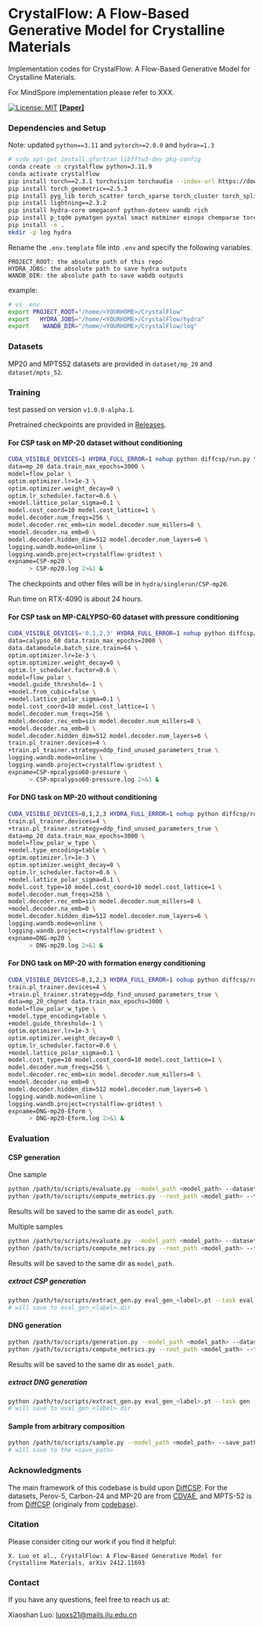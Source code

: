 # CrystalFlow: A Flow-Based Generative Model for Crystalline Materials

Implementation codes for CrystalFlow: A Flow-Based Generative Model for Crystalline Materials.

For MindSpore implementation please refer to XXX.

[![License: MIT](https://img.shields.io/badge/License-MIT-yellow.svg)](https://github.com/ixsluo/CrystalFlow/blob/main/LICENSE)   [**[Paper]**](https://arxiv.org/abs/2412.11693)

### Dependencies and Setup

Note: updated `python==3.11` and `pytorch>=2.0.0` and `hydra>=1.3`

```bash
# sudo apt-get install gfortran libfftw3-dev pkg-config
conda create -n crystalflow python=3.11.9
conda activate crystalflow
pip install torch==2.3.1 torchvision torchaudio --index-url https://download.pytorch.org/whl/cu121
pip install torch_geometric==2.5.3
pip install pyg_lib torch_scatter torch_sparse torch_cluster torch_spline_conv -f https://data.pyg.org/whl/torch-2.3.0+cu121.html
pip install lightning==2.3.2
pip install hydra-core omegaconf python-dotenv wandb rich
pip install p_tqdm pymatgen pyxtal smact matminer einops chemparse torchdyn
pip install -e .
mkdir -p log hydra
```

Rename the `.env.template` file into `.env` and specify the following variables.

```
PROJECT_ROOT: the absolute path of this repo
HYDRA_JOBS: the absolute path to save hydra outputs
WANDB_DIR: the absolute path to save wabdb outputs
```

example:
```bash
# vi .env
export PROJECT_ROOT="/home/<YOURHOME>/CrystalFlow"
export   HYDRA_JOBS="/home/<YOURHOME>/CrystalFlow/hydra"
export    WANDB_DIR="/home/<YOURHOME>/CrystalFlow/log"
```

### Datasets

MP20 and MPTS52 datasets are provided in `dataset/mp_20` and `dataset/mpts_52`.

### Training

test passed on version `v1.0.0-alpha.1`.

Pretrained checkpoints are provided in [Releases](https://github.com/ixsluo/CrystalFlow/releases).

#### For CSP task on MP-20 dataset without conditioning

```bash
CUDA_VISIBLE_DEVICES=1 HYDRA_FULL_ERROR=1 nohup python diffcsp/run.py \
data=mp_20 data.train_max_epochs=3000 \
model=flow_polar \
optim.optimizer.lr=1e-3 \
optim.optimizer.weight_decay=0 \
optim.lr_scheduler.factor=0.6 \
+model.lattice_polar_sigma=0.1 \
model.cost_coord=10 model.cost_lattice=1 \
model.decoder.num_freqs=256 \
model.decoder.rec_emb=sin model.decoder.num_millers=8 \
+model.decoder.na_emb=0 \
model.decoder.hidden_dim=512 model.decoder.num_layers=6 \
logging.wandb.mode=online \
logging.wandb.project=crystalflow-gridtest \
expname=CSP-mp20 \
      > CSP-mp20.log 2>&1 &
```

The checkpoints and other files will be in `hydra/singlerun/CSP-mp20`.

Run time on RTX-4090 is about 24 hours.

#### For CSP task on MP-CALYPSO-60 dataset with pressure conditioning

```bash
CUDA_VISIBLE_DEVICES='0,1,2,3' HYDRA_FULL_ERROR=1 nohup python diffcsp/run.py \
data=calypso_60 data.train_max_epochs=2000 \
data.datamodule.batch_size.train=64 \
optim.optimizer.lr=1e-3 \
optim.optimizer.weight_decay=0 \
optim.lr_scheduler.factor=0.6 \
model=flow_polar \
+model.guide_threshold=-1 \
+model.from_cubic=false \
+model.lattice_polar_sigma=0.1 \
model.cost_coord=10 model.cost_lattice=1 \
model.decoder.num_freqs=256 \
model.decoder.rec_emb=sin model.decoder.num_millers=8 \
+model.decoder.na_emb=0 \
model.decoder.hidden_dim=512 model.decoder.num_layers=6 \
train.pl_trainer.devices=4 \
+train.pl_trainer.strategy=ddp_find_unused_parameters_true \
logging.wandb.mode=online \
logging.wandb.project=crystalflow-gridtest \
expname=CSP-mpcalypso60-pressure \
      > CSP-mpcalypso60-pressure.log 2>&1 &
```

#### For DNG task on MP-20 without conditioning

```bash
CUDA_VISIBLE_DEVICES=0,1,2,3 HYDRA_FULL_ERROR=1 nohup python diffcsp/run.py \
train.pl_trainer.devices=4 \
+train.pl_trainer.strategy=ddp_find_unused_parameters_true \
data=mp_20 data.train_max_epochs=3000 \
model=flow_polar_w_type \
+model.type_encoding=table \
optim.optimizer.lr=1e-3 \
optim.optimizer.weight_decay=0 \
optim.lr_scheduler.factor=0.6 \
+model.lattice_polar_sigma=0.1 \
model.cost_type=10 model.cost_coord=10 model.cost_lattice=1 \
model.decoder.num_freqs=256 \
model.decoder.rec_emb=sin model.decoder.num_millers=8 \
+model.decoder.na_emb=0 \
model.decoder.hidden_dim=512 model.decoder.num_layers=6 \
logging.wandb.mode=online \
logging.wandb.project=crystalflow-gridtest \
expname=DNG-mp20 \
      > DNG-mp20.log 2>&1 &
```

#### For DNG task on MP-20 with formation energy conditioning

```bash
CUDA_VISIBLE_DEVICES=0,1,2,3 HYDRA_FULL_ERROR=1 nohup python diffcsp/run.py \
train.pl_trainer.devices=4 \
+train.pl_trainer.strategy=ddp_find_unused_parameters_true \
data=mp_20_chgnet data.train_max_epochs=3000 \
model=flow_polar_w_type \
+model.type_encoding=table \
+model.guide_threshold=-1 \
optim.optimizer.lr=1e-3 \
optim.optimizer.weight_decay=0 \
optim.lr_scheduler.factor=0.6 \
+model.lattice_polar_sigma=0.1 \
model.cost_type=10 model.cost_coord=10 model.cost_lattice=1 \
model.decoder.num_freqs=256 \
model.decoder.rec_emb=sin model.decoder.num_millers=8 \
+model.decoder.na_emb=0 \
model.decoder.hidden_dim=512 model.decoder.num_layers=6 \
logging.wandb.mode=online \
logging.wandb.project=crystalflow-gridtest \
expname=DNG-mp20-Eform \
      > DNG-mp20-Eform.log 2>&1 &
```


### Evaluation

#### CSP generation

One sample

```bash
python /path/to/scripts/evaluate.py --model_path <model_path> --dataset <dataset> --label <label>
python /path/to/scripts/compute_metrics.py --root_path <model_path> --tasks csp --gt_file data/<dataset>/test.csv --label <previous-label>
```

Results will be saved to the same dir as `model_path`.

Multiple samples

```bash
python /path/to/scripts/evaluate.py --model_path <model_path> --dataset <dataset> --num_evals 20 --label <label>
python /path/to/scripts/compute_metrics.py --root_path <model_path> --tasks csp --gt_file data/<dataset>/test.csv --multi_eval --label <previous-label>
```

Results will be saved to the same dir as `model_path`.

##### extract CSP generation

```bash
python /path/to/scripts/extract_gen.py eval_gen_<label>.pt --task eval
# will save to eval_gen_<label>.dir
```

#### DNG generation

```bash
python /path/to/scripts/generation.py --model_path <model_path> --dataset <dataset> --label <label>
python /path/to/scripts/compute_metrics.py --root_path <model_path> --tasks gen --gt_file data/<dataset>/test.csv --label <previous-label>
```

Results will be saved to the same dir as `model_path`.

##### extract DNG generation

```bash
python /path/to/scripts/extract_gen.py eval_gen_<label>.pt --task gen
# will save to eval_gen_<label>.dir
```


#### Sample from arbitrary composition

```bash
python /path/to/scripts/sample.py --model_path <model_path> --save_path <save_path> --formula <formula> --num_evals <num_evals>
# will save to the <save_path>
```

### Acknowledgments

The main framework of this codebase is build upon [DiffCSP](https://github.com/txie-93/cdvae). For the datasets, Perov-5, Carbon-24 and MP-20 are from [CDVAE](https://github.com/txie-93/cdvae), and MPTS-52 is from [DiffCSP](https://github.com/txie-93/cdvae) (originaly from [codebase](https://github.com/sparks-baird/mp-time-split)).

### Citation

Please consider citing our work if you find it helpful:
```
X. Luo et al., CrystalFlow: A Flow-Based Generative Model for Crystalline Materials, arXiv 2412.11693
```

### Contact

If you have any questions, feel free to reach us at:

Xiaoshan Luo: [luoxs21@mails.jlu.edu.cn](mailto:luoxs21@mails.jlu.edu.cn)
